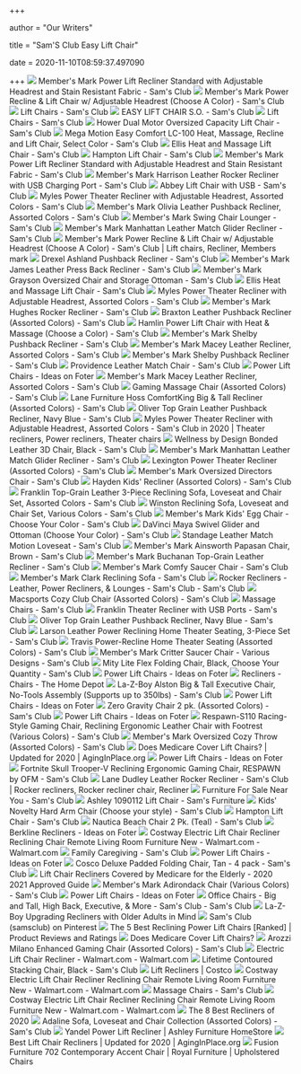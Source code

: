 +++
        
author = "Our Writers"
        
title = "Sam'S Club Easy Lift Chair"
        
date = 2020-11-10T08:59:37.497090
        
+++
[ ![](https://scene7.samsclub.com/is/image/samsclub/0019396804627_A)](https://scene7.samsclub.com/is/image/samsclub/0019396804627_A) Member's Mark Power Lift Recliner Standard with Adjustable Headrest and  Stain Resistant Fabric - Sam's Club
[ ![](https://scene7.samsclub.com/is/image/samsclub/0007874226690_A?$DT_PDP_Image$)](https://scene7.samsclub.com/is/image/samsclub/0007874226690_A?$DT_PDP_Image$) Member's Mark Power Recline & Lift Chair w/ Adjustable Headrest (Choose A  Color) - Sam's Club
[ ![](https://scene7.samsclub.com/is/image/samsclub/0060587634376_A?wid=280&hei=280)](https://scene7.samsclub.com/is/image/samsclub/0060587634376_A?wid=280&hei=280) Lift Chairs - Sam's Club
[ ![](https://scene7.samsclub.com/is/image/samsclub/0078864514431_A?$DT_PDP_Image$)](https://scene7.samsclub.com/is/image/samsclub/0078864514431_A?$DT_PDP_Image$) EASY LIFT CHAIR S.O. - Sam's Club
[ ![](https://scene7.samsclub.com/is/image/samsclub/0060587631648_A?wid=280&hei=280)](https://scene7.samsclub.com/is/image/samsclub/0060587631648_A?wid=280&hei=280) Lift Chairs - Sam's Club
[ ![](https://images.samsclubresources.com/is/image/samsclub/0060587626823_A?$DT_PDP_Image$)](https://images.samsclubresources.com/is/image/samsclub/0060587626823_A?$DT_PDP_Image$) Hower Dual Motor Oversized Capacity Lift Chair - Sam's Club
[ ![](x-raw-image:///0117b05ec7fe79a5b0e4b6cce30eb82c8cb978db0b28e9a48ac536f3698e9a4b)](x-raw-image:///0117b05ec7fe79a5b0e4b6cce30eb82c8cb978db0b28e9a48ac536f3698e9a4b) Mega Motion Easy Comfort LC-100 Heat, Massage, Recline and Lift Chair,  Select Color - Sam's Club
[ ![](https://scene7.samsclub.com/is/image/samsclub/0060587626825_A)](https://scene7.samsclub.com/is/image/samsclub/0060587626825_A) Ellis Heat and Massage Lift Chair - Sam's Club
[ ![](https://images.samsclubresources.com/is/image/samsclub/0060587618791_A?$DT_PDP_Image$)](https://images.samsclubresources.com/is/image/samsclub/0060587618791_A?$DT_PDP_Image$) Hampton Lift Chair - Sam's Club
[ ![](https://scene7.samsclub.com/is/image/samsclub/0019396804627_B?wid=280&hei=280)](https://scene7.samsclub.com/is/image/samsclub/0019396804627_B?wid=280&hei=280) Member's Mark Power Lift Recliner Standard with Adjustable Headrest and  Stain Resistant Fabric - Sam's Club
[ ![](https://scene7.samsclub.com/is/image/samsclub/0081162903028_A)](https://scene7.samsclub.com/is/image/samsclub/0081162903028_A) Member's Mark Harrison Leather Rocker Recliner with USB Charging Port - Sam's  Club
[ ![](https://images.samsclubresources.com/is/image/samsclub/0060587637657_A?wid=280&hei=280)](https://images.samsclubresources.com/is/image/samsclub/0060587637657_A?wid=280&hei=280) Abbey Lift Chair with USB - Sam's Club
[ ![](https://scene7.samsclub.com/is/image/samsclub/0085000923001_A)](https://scene7.samsclub.com/is/image/samsclub/0085000923001_A) Myles Power Theater Recliner with Adjustable Headrest, Assorted Colors - Sam's  Club
[ ![](https://scene7.samsclub.com/is/image/samsclub/0019396803732_B?wid=280&hei=280)](https://scene7.samsclub.com/is/image/samsclub/0019396803732_B?wid=280&hei=280) Member's Mark Olivia Leather Pushback Recliner, Assorted Colors - Sam's Club
[ ![](https://scene7.samsclub.com/is/image/samsclub/0019396805312_A)](https://scene7.samsclub.com/is/image/samsclub/0019396805312_A) Member's Mark Swing Chair Lounger - Sam's Club
[ ![](https://scene7.samsclub.com/is/image/samsclub/0019396806983_A)](https://scene7.samsclub.com/is/image/samsclub/0019396806983_A) Member's Mark Manhattan Leather Match Glider Recliner - Sam's Club
[ ![](https://i.pinimg.com/originals/5c/b2/11/5cb21134271fe344e55a83b96e3ba76c.jpg)](https://i.pinimg.com/originals/5c/b2/11/5cb21134271fe344e55a83b96e3ba76c.jpg) Member's Mark Power Recline & Lift Chair w/ Adjustable Headrest (Choose A  Color) - Sam's Club | Lift chairs, Recliner, Members mark
[ ![](https://scene7.samsclub.com/is/image/samsclub/0019469600093_B?wid=280&hei=280)](https://scene7.samsclub.com/is/image/samsclub/0019469600093_B?wid=280&hei=280) Drexel Ashland Pushback Recliner - Sam's Club
[ ![](https://scene7.samsclub.com/is/image/samsclub/0081162903014_A)](https://scene7.samsclub.com/is/image/samsclub/0081162903014_A) Member's Mark James Leather Press Back Recliner - Sam's Club
[ ![](https://scene7.samsclub.com/is/image/samsclub/0001939680201_A)](https://scene7.samsclub.com/is/image/samsclub/0001939680201_A) Member's Mark Grayson Oversized Chair and Storage Ottoman - Sam's Club
[ ![](https://scene7.samsclub.com/is/image/samsclub/0060587626825_B?wid=280&hei=280)](https://scene7.samsclub.com/is/image/samsclub/0060587626825_B?wid=280&hei=280) Ellis Heat and Massage Lift Chair - Sam's Club
[ ![](https://scene7.samsclub.com/is/image/samsclub/0085000923001_B?wid=280&hei=280)](https://scene7.samsclub.com/is/image/samsclub/0085000923001_B?wid=280&hei=280) Myles Power Theater Recliner with Adjustable Headrest, Assorted Colors - Sam's  Club
[ ![](https://scene7.samsclub.com/is/image/samsclub/0007874229314_A)](https://scene7.samsclub.com/is/image/samsclub/0007874229314_A) Member's Mark Hughes Rocker Recliner - Sam's Club
[ ![](https://scene7.samsclub.com/is/image/samsclub/0070533253040_B?wid=280&hei=280)](https://scene7.samsclub.com/is/image/samsclub/0070533253040_B?wid=280&hei=280) Braxton Leather Pushback Recliner (Assorted Colors) - Sam's Club
[ ![](https://scene7.samsclub.com/is/image/samsclub/0060587634377_B?wid=280&hei=280)](https://scene7.samsclub.com/is/image/samsclub/0060587634377_B?wid=280&hei=280) Hamlin Power Lift Chair with Heat & Massage (Choose a Color) - Sam's Club
[ ![](x-raw-image:///fa310d628500bdb8443adecca7b6446d4c21210da8536a9799aa305dde35bb23)](x-raw-image:///fa310d628500bdb8443adecca7b6446d4c21210da8536a9799aa305dde35bb23) Member's Mark Shelby Pushback Recliner - Sam's Club
[ ![](https://scene7.samsclub.com/is/image/samsclub/0019396802329_A)](https://scene7.samsclub.com/is/image/samsclub/0019396802329_A) Member's Mark Macey Leather Recliner, Assorted Colors - Sam's Club
[ ![](https://scene7.samsclub.com/is/image/samsclub/0007874231345_B?wid=280&hei=280)](https://scene7.samsclub.com/is/image/samsclub/0007874231345_B?wid=280&hei=280) Member's Mark Shelby Pushback Recliner - Sam's Club
[ ![](x-raw-image:///e1e82fc9f184cd0ecfaceef7483fc8984e6397613c6de96b0aadfff443f2aea5)](x-raw-image:///e1e82fc9f184cd0ecfaceef7483fc8984e6397613c6de96b0aadfff443f2aea5) Providence Leather Match Chair - Sam's Club
[ ![](https://foter.com/photos/title/power-lift-chairs.jpg)](https://foter.com/photos/title/power-lift-chairs.jpg) Power Lift Chairs - Ideas on Foter
[ ![](https://scene7.samsclub.com/is/image/samsclub/0019396802329_B?wid=280&hei=280)](https://scene7.samsclub.com/is/image/samsclub/0019396802329_B?wid=280&hei=280) Member's Mark Macey Leather Recliner, Assorted Colors - Sam's Club
[ ![](https://scene7.samsclub.com/is/image/samsclub/0084883701187_A)](https://scene7.samsclub.com/is/image/samsclub/0084883701187_A) Gaming Massage Chair (Assorted Colors) - Sam's Club
[ ![](https://scene7.samsclub.com/is/image/samsclub/0019308484274_A)](https://scene7.samsclub.com/is/image/samsclub/0019308484274_A) Lane Furniture Hoss ComfortKing Big & Tall Recliner (Assorted Colors) - Sam's  Club
[ ![](x-raw-image:///2b5851d0b96458f84478a1d99837a57ac8959805c2c2b18e363cf3536ae96473)](x-raw-image:///2b5851d0b96458f84478a1d99837a57ac8959805c2c2b18e363cf3536ae96473) Oliver Top Grain Leather Pushback Recliner, Navy Blue - Sam's Club
[ ![](https://i.pinimg.com/originals/66/91/a6/6691a6fd839b18fbf1fdeb6d4828dfe0.jpg)](https://i.pinimg.com/originals/66/91/a6/6691a6fd839b18fbf1fdeb6d4828dfe0.jpg) Myles Power Theater Recliner with Adjustable Headrest, Assorted Colors - Sam's  Club in 2020 | Theater recliners, Power recliners, Theater chairs
[ ![](https://scene7.samsclub.com/is/image/samsclub/0065629249352_A?wid=280&hei=280)](https://scene7.samsclub.com/is/image/samsclub/0065629249352_A?wid=280&hei=280) Wellness by Design Bonded Leather 3D Chair, Black - Sam's Club
[ ![](https://scene7.samsclub.com/is/image/samsclub/0019396806983_B?wid=280&hei=280)](https://scene7.samsclub.com/is/image/samsclub/0019396806983_B?wid=280&hei=280) Member's Mark Manhattan Leather Match Glider Recliner - Sam's Club
[ ![](https://scene7.samsclub.com/is/image/samsclub/0084344914454_B?wid=280&hei=280)](https://scene7.samsclub.com/is/image/samsclub/0084344914454_B?wid=280&hei=280) Lexington Power Theater Recliner (Assorted Colors) - Sam's Club
[ ![](x-raw-image:///6c2df418165ba28fd921d676ed0ce47ce140cc12629a25f9797f24fe08fc88ef)](x-raw-image:///6c2df418165ba28fd921d676ed0ce47ce140cc12629a25f9797f24fe08fc88ef) Member's Mark Oversized Directors Chair - Sam's Club
[ ![](https://scene7.samsclub.com/is/image/samsclub/0084735404958_A)](https://scene7.samsclub.com/is/image/samsclub/0084735404958_A) Hayden Kids' Recliner (Assorted Colors) - Sam's Club
[ ![](x-raw-image:///f854ba18b93649ec3ed39ea1d982b0155f0060eef1f8570edfc4c144b400d129)](x-raw-image:///f854ba18b93649ec3ed39ea1d982b0155f0060eef1f8570edfc4c144b400d129) Franklin Top-Grain Leather 3-Piece Reclining Sofa, Loveseat and Chair Set,  Assorted Colors - Sam's Club
[ ![](https://scene7.samsclub.com/is/image/samsclub/0084344914544_A?wid=280&hei=280)](https://scene7.samsclub.com/is/image/samsclub/0084344914544_A?wid=280&hei=280) Winston Reclining Sofa, Loveseat and Chair Set, Various Colors - Sam's Club
[ ![](x-raw-image:///dc980a19d50fe14c70425ca2b9d84af47bb4524dfb197b226f96534e761eb89e)](x-raw-image:///dc980a19d50fe14c70425ca2b9d84af47bb4524dfb197b226f96534e761eb89e) Member's Mark Kids' Egg Chair - Choose Your Color - Sam's Club
[ ![](x-raw-image:///93a5cfd410f4c26844b772dd2c3021a059f77ae616a4d6a1ae7442249313d0f5)](x-raw-image:///93a5cfd410f4c26844b772dd2c3021a059f77ae616a4d6a1ae7442249313d0f5) DaVinci Maya Swivel Glider and Ottoman (Choose Your Color) - Sam's Club
[ ![](x-raw-image:///a9447251798afabab3b0a15759ab45e73e0cf25ec64705a1a6c055ddc8468ec4)](x-raw-image:///a9447251798afabab3b0a15759ab45e73e0cf25ec64705a1a6c055ddc8468ec4) Standage Leather Match Motion Loveseat - Sam's Club
[ ![](https://scene7.samsclub.com/is/image/samsclub/0019396802869_A)](https://scene7.samsclub.com/is/image/samsclub/0019396802869_A) Member's Mark Ainsworth Papasan Chair, Brown - Sam's Club
[ ![](https://scene7.samsclub.com/is/image/samsclub/0007874226069_B?wid=280&hei=280)](https://scene7.samsclub.com/is/image/samsclub/0007874226069_B?wid=280&hei=280) Member's Mark Buchanan Top-Grain Leather Recliner - Sam's Club
[ ![](https://scene7.samsclub.com/is/image/samsclub/0019396801391_B?wid=280&hei=280)](https://scene7.samsclub.com/is/image/samsclub/0019396801391_B?wid=280&hei=280) Member's Mark Comfy Saucer Chair - Sam's Club
[ ![](x-raw-image:///7212425957519ca706bab88a1e4795016be8035f0740fb4a393f5422c477102d)](x-raw-image:///7212425957519ca706bab88a1e4795016be8035f0740fb4a393f5422c477102d) Member's Mark Clark Reclining Sofa - Sam's Club
[ ![](https://scene7.samsclub.com/is/image/samsclub/0019396804154_A?wid=280&hei=280)](https://scene7.samsclub.com/is/image/samsclub/0019396804154_A?wid=280&hei=280) Rocker Recliners - Leather, Power Recliners, & Lounges - Sam's Club - Sam's  Club
[ ![](x-raw-image:///a15e8a4c02863c32486c0225f5b0aef2fd6b9acae3ed00ca0963af5a3644bdb2)](x-raw-image:///a15e8a4c02863c32486c0225f5b0aef2fd6b9acae3ed00ca0963af5a3644bdb2) Macsports Cozy Club Chair (Assorted Colors) - Sam's Club
[ ![](https://scene7.samsclub.com/is/image/samsclub/0085731400517_A?$img_size_380x380$)](https://scene7.samsclub.com/is/image/samsclub/0085731400517_A?$img_size_380x380$) Massage Chairs - Sam's Club
[ ![](x-raw-image:///b030e3f7d38e651915a5f1ac937bf8fa4e6a5dd976206c60e8ebfb8fc9a2b8b4)](x-raw-image:///b030e3f7d38e651915a5f1ac937bf8fa4e6a5dd976206c60e8ebfb8fc9a2b8b4) Franklin Theater Recliner with USB Ports - Sam's Club
[ ![](https://scene7.samsclub.com/is/image/samsclub/0084344917681_B?wid=280&hei=280)](https://scene7.samsclub.com/is/image/samsclub/0084344917681_B?wid=280&hei=280) Oliver Top Grain Leather Pushback Recliner, Navy Blue - Sam's Club
[ ![](https://scene7.samsclub.com/is/image/samsclub/0084344910232_A)](https://scene7.samsclub.com/is/image/samsclub/0084344910232_A) Larson Leather Power Reclining Home Theater Seating, 3-Piece Set - Sam's  Club
[ ![](https://scene7.samsclub.com/is/image/samsclub/0084344914531_A)](https://scene7.samsclub.com/is/image/samsclub/0084344914531_A) Travis Power-Recline Home Theater Seating (Assorted Colors) - Sam's Club
[ ![](https://scene7.samsclub.com/is/image/samsclub/0019396807341_A?wid=280&hei=280)](https://scene7.samsclub.com/is/image/samsclub/0019396807341_A?wid=280&hei=280) Member's Mark Critter Saucer Chair - Various Designs - Sam's Club
[ ![](x-raw-image:///0a95424692c6749d5018dd5d53412e0c8f082d7cea742536408fbd0daa0adc96)](x-raw-image:///0a95424692c6749d5018dd5d53412e0c8f082d7cea742536408fbd0daa0adc96) Mity Lite Flex Folding Chair, Black, Choose Your Quantity - Sam's Club
[ ![](https://foter.com/photos/206/power-lift-chairs-15.jpg?s=pi)](https://foter.com/photos/206/power-lift-chairs-15.jpg?s=pi) Power Lift Chairs - Ideas on Foter
[ ![](https://images.homedepot-static.com/productImages/7a6e06f9-c8ce-49dc-91b2-cc5f89715ed3/svn/brown-merax-recliners-pp192670aad-64_400.jpg)](https://images.homedepot-static.com/productImages/7a6e06f9-c8ce-49dc-91b2-cc5f89715ed3/svn/brown-merax-recliners-pp192670aad-64_400.jpg) Recliners - Chairs - The Home Depot
[ ![](https://scene7.samsclub.com/is/image/samsclub/0065629249988_B?wid=280&hei=280)](https://scene7.samsclub.com/is/image/samsclub/0065629249988_B?wid=280&hei=280) La-Z-Boy Alston Big & Tall Executive Chair, No-Tools Assembly (Supports up  to 350lbs) - Sam's Club
[ ![](https://foter.com/photos/371/two-way-reclining-power-lift-chair-1.jpg?s=pi)](https://foter.com/photos/371/two-way-reclining-power-lift-chair-1.jpg?s=pi) Power Lift Chairs - Ideas on Foter
[ ![](https://scene7.samsclub.com/is/image/samsclub/0068921589052_A)](https://scene7.samsclub.com/is/image/samsclub/0068921589052_A) Zero Gravity Chair 2 pk. (Assorted Colors) - Sam's Club
[ ![](https://foter.com/photos/206/power-lift-chairs-24.jpg?s=pi)](https://foter.com/photos/206/power-lift-chairs-24.jpg?s=pi) Power Lift Chairs - Ideas on Foter
[ ![](https://scene7.samsclub.com/is/image/samsclub/0084512309576_A)](https://scene7.samsclub.com/is/image/samsclub/0084512309576_A) Respawn-S110 Racing-Style Gaming Chair, Reclining Ergonomic Leather Chair  with Footrest (Various Colors) - Sam's Club
[ ![](x-raw-image:///a5e0dec512219218c67b856607fa2cc4e026d7f08f90336df113e061c5f76957)](x-raw-image:///a5e0dec512219218c67b856607fa2cc4e026d7f08f90336df113e061c5f76957) Member's Mark Oversized Cozy Throw (Assorted Colors) - Sam's Club
[ ![](https://aginginplace.org/wp-content/uploads/2018/10/lift-chair-recliners.jpg)](https://aginginplace.org/wp-content/uploads/2018/10/lift-chair-recliners.jpg) Does Medicare Cover Lift Chairs? | Updated for 2020 | AgingInPlace.org
[ ![](https://foter.com/photos/206/home-meridian-hayden-power-lift-chair-3-various-colors-369-00-sam-39-s-club-item-283731-model-175-618-016.jpg?s=t)](https://foter.com/photos/206/home-meridian-hayden-power-lift-chair-3-various-colors-369-00-sam-39-s-club-item-283731-model-175-618-016.jpg?s=t) Power Lift Chairs - Ideas on Foter
[ ![](x-raw-image:///361a7c13f1126802e054a4d4851c19e00f7a1950b335297952a8fd73cb73f34b)](x-raw-image:///361a7c13f1126802e054a4d4851c19e00f7a1950b335297952a8fd73cb73f34b) Fortnite Skull Trooper-V Reclining Ergonomic Gaming Chair, RESPAWN by OFM - Sam's  Club
[ ![](https://i.pinimg.com/originals/63/62/a9/6362a9d1092cb9f39fd22e94164b152d.jpg)](https://i.pinimg.com/originals/63/62/a9/6362a9d1092cb9f39fd22e94164b152d.jpg) Lane Dudley Leather Rocker Recliner - Sam's Club | Rocker recliners, Rocker recliner  chair, Recliner
[ ![](x-raw-image:///ed491a5a851bbfe93ff4a0d008a57bf97c6351b5b769cc5990b5d4a65421aa90)](x-raw-image:///ed491a5a851bbfe93ff4a0d008a57bf97c6351b5b769cc5990b5d4a65421aa90) Furniture For Sale Near You - Sam's Club
[ ![](https://samsfurniture.net/wp-content/uploads/2019/06/Ashley-1090112-Lift-Chair.png)](https://samsfurniture.net/wp-content/uploads/2019/06/Ashley-1090112-Lift-Chair.png) Ashley 1090112 Lift Chair - Sam's Furniture
[ ![](x-raw-image:///710e7381825ae68b54a5b74070b553fa42d37bde60bac380ba894756f8fe4cc5)](x-raw-image:///710e7381825ae68b54a5b74070b553fa42d37bde60bac380ba894756f8fe4cc5) Kids' Novelty Hard Arm Chair (Choose your style) - Sam's Club
[ ![](https://scene7.samsclub.com/is/image/samsclub/0060587618791_E_Enh_01%20?wid=250&fmt=jpg&qlt=100&qlt=100&op_sharpen=1)](https://scene7.samsclub.com/is/image/samsclub/0060587618791_E_Enh_01%20?wid=250&fmt=jpg&qlt=100&qlt=100&op_sharpen=1) Hampton Lift Chair - Sam's Club
[ ![](https://scene7.samsclub.com/is/image/samsclub/0001265531882_A?wid=280&hei=280)](https://scene7.samsclub.com/is/image/samsclub/0001265531882_A?wid=280&hei=280) Nautica Beach Chair 2 Pk. (Teal) - Sam's Club
[ ![](https://foter.com/photos/277/berkline-sofas-sams-club.jpg?s=pi)](https://foter.com/photos/277/berkline-sofas-sams-club.jpg?s=pi) Berkline Recliners - Ideas on Foter
[ ![](https://i5.walmartimages.com/asr/b0f16bba-9bdd-4b8a-8d8d-ff6848a20e9e_1.f0dd027ef0fdb30c083b461f85a8d207.jpeg)](https://i5.walmartimages.com/asr/b0f16bba-9bdd-4b8a-8d8d-ff6848a20e9e_1.f0dd027ef0fdb30c083b461f85a8d207.jpeg) Costway Electric Lift Chair Recliner Reclining Chair Remote Living Room  Furniture New - Walmart.com - Walmart.com
[ ![](x-raw-image:///c281796374e7e8ab107af02f45b2ad5884d4bab7e929bc24fc7305912fb62a64)](x-raw-image:///c281796374e7e8ab107af02f45b2ad5884d4bab7e929bc24fc7305912fb62a64) Family Caregiving - Sam's Club
[ ![](https://foter.com/photos/206/power-lift-chairs-21.jpg?s=pi)](https://foter.com/photos/206/power-lift-chairs-21.jpg?s=pi) Power Lift Chairs - Ideas on Foter
[ ![](x-raw-image:///80488afe3df7a2c4b33a86cdc0a8b5f6d4a47854f8efcd60b5916b07e44a34b6)](x-raw-image:///80488afe3df7a2c4b33a86cdc0a8b5f6d4a47854f8efcd60b5916b07e44a34b6) Cosco Deluxe Padded Folding Chair, Tan - 4 pack - Sam's Club
[ ![](https://i0.wp.com/www.bgainsurance.net/wp-content/uploads/2019/07/recliner-lift-chair-for-seniors.jpg)](https://i0.wp.com/www.bgainsurance.net/wp-content/uploads/2019/07/recliner-lift-chair-for-seniors.jpg) Lift Chair Recliners Covered by Medicare for the Elderly - 2020 2021  Approved Guide
[ ![](x-raw-image:///d5083315e10cc4cd68ea2cc47435417cf7e8797544e0eb5076248cae2a967581)](x-raw-image:///d5083315e10cc4cd68ea2cc47435417cf7e8797544e0eb5076248cae2a967581) Member's Mark Adirondack Chair (Various Colors) - Sam's Club
[ ![](https://foter.com/photos/206/power-lift-chairs-6.jpg?s=pi)](https://foter.com/photos/206/power-lift-chairs-6.jpg?s=pi) Power Lift Chairs - Ideas on Foter
[ ![](https://scene7.samsclub.com/is/image/samsclub/0009023447855_A?$img_size_380x380$)](https://scene7.samsclub.com/is/image/samsclub/0009023447855_A?$img_size_380x380$) Office Chairs - Big and Tall, High Back, Executive, & More - Sam's Club - Sam's  Club
[ ![](https://cdn.aarp.net/content/dam/aarp/home-and-family/your%20home/2017/03/1140-recliner2.web.jpg)](https://cdn.aarp.net/content/dam/aarp/home-and-family/your%20home/2017/03/1140-recliner2.web.jpg) La-Z-Boy Upgrading Recliners with Older Adults in Mind
[ ![](https://i.pinimg.com/280x280_RS/3b/59/f1/3b59f170b791a15d16290d0cbc5fd9ee.jpg)](https://i.pinimg.com/280x280_RS/3b/59/f1/3b59f170b791a15d16290d0cbc5fd9ee.jpg) Sam's Club (samsclub) on Pinterest
[ ![](https://www.top5reviewed.com/wp-content/uploads/2017/03/51JXmROKelL.jpg)](https://www.top5reviewed.com/wp-content/uploads/2017/03/51JXmROKelL.jpg) The 5 Best Reclining Power Lift Chairs [Ranked] | Product Reviews and  Ratings
[ ![](https://post.greatist.com/wp-content/uploads/2020/04/senior_getting_help_to_stand-1200x628-facebook-1200x628.jpg)](https://post.greatist.com/wp-content/uploads/2020/04/senior_getting_help_to_stand-1200x628-facebook-1200x628.jpg) Does Medicare Cover Lift Chairs?
[ ![](x-raw-image:///a9db4ed678a524c50d510a6e8942464bc34a8580d8a6927ba60e13e3fab178e8)](x-raw-image:///a9db4ed678a524c50d510a6e8942464bc34a8580d8a6927ba60e13e3fab178e8) Arozzi Milano Enhanced Gaming Chair (Assorted Colors) - Sam's Club
[ ![](https://i5.walmartimages.com/asr/8b742cfb-3bb3-4b36-8616-aa00fbe800b1_1.bb1db0689ae79c150096afda6588147b.jpeg)](https://i5.walmartimages.com/asr/8b742cfb-3bb3-4b36-8616-aa00fbe800b1_1.bb1db0689ae79c150096afda6588147b.jpeg) Electric Lift Chair Recliner - Walmart.com - Walmart.com
[ ![](x-raw-image:///379c4e3735b79bd065b26affbbb5113e423147a3932da3d73b5be184b950c6ee)](x-raw-image:///379c4e3735b79bd065b26affbbb5113e423147a3932da3d73b5be184b950c6ee) Lifetime Contoured Stacking Chair, Black - Sam's Club
[ ![](https://images.costco-static.com/ImageDelivery/imageService?profileId=12026540&imageId=100418620-847__1&recipeName=350)](https://images.costco-static.com/ImageDelivery/imageService?profileId=12026540&imageId=100418620-847__1&recipeName=350) Lift Recliners | Costco
[ ![](https://i5.walmartimages.com/asr/70fe04c3-2927-464e-9a16-82902dbc9cf2_1.8d1cfaa2d0718f2914760d994767de8c.jpeg)](https://i5.walmartimages.com/asr/70fe04c3-2927-464e-9a16-82902dbc9cf2_1.8d1cfaa2d0718f2914760d994767de8c.jpeg) Costway Electric Lift Chair Recliner Reclining Chair Remote Living Room  Furniture New - Walmart.com - Walmart.com
[ ![](https://scene7.samsclub.com/is/image/samsclub/0084883703389_A?wid=280&hei=280)](https://scene7.samsclub.com/is/image/samsclub/0084883703389_A?wid=280&hei=280) Massage Chairs - Sam's Club
[ ![](https://i5.walmartimages.com/asr/22d84c1d-a41d-4f0a-93b7-b3e36d22c327_1.e5543f149e5642fd7a1231ee20468271.jpeg)](https://i5.walmartimages.com/asr/22d84c1d-a41d-4f0a-93b7-b3e36d22c327_1.e5543f149e5642fd7a1231ee20468271.jpeg) Costway Electric Lift Chair Recliner Reclining Chair Remote Living Room  Furniture New - Walmart.com - Walmart.com
[ ![](https://www.thespruce.com/thmb/d2OY7tdvtXgrZe2bG5q26o-bjw8=/280x0/filters:no_upscale():max_bytes(150000):strip_icc()/ScreenShot2018-09-26at1.40.27PM1-5babc52bc9e77c0050658adb.jpg)](https://www.thespruce.com/thmb/d2OY7tdvtXgrZe2bG5q26o-bjw8=/280x0/filters:no_upscale():max_bytes(150000):strip_icc()/ScreenShot2018-09-26at1.40.27PM1-5babc52bc9e77c0050658adb.jpg) The 8 Best Recliners of 2020
[ ![](https://scene7.samsclub.com/is/image/samsclub/0060587641624_A)](https://scene7.samsclub.com/is/image/samsclub/0060587641624_A) Adaline Sofa, Loveseat and Chair Collection (Assorted Colors) - Sam's Club
[ ![](https://ashleyfurniture.scene7.com/is/image/AshleyFurniture/10900-12-T107-699-UP?$AFHS-PDP-Main$)](https://ashleyfurniture.scene7.com/is/image/AshleyFurniture/10900-12-T107-699-UP?$AFHS-PDP-Main$) Yandel Power Lift Recliner | Ashley Furniture HomeStore
[ ![](https://m.media-amazon.com/images/I/41wLqBJpWdL.jpg)](https://m.media-amazon.com/images/I/41wLqBJpWdL.jpg) Best Lift Chair Recliners | Updated for 2020 | AgingInPlace.org
[ ![](https://images.furnituredealer.net/img/products%2Ffusion_furniture%2Fcolor%2F702_702emblem%20charcoal-b0.jpg)](https://images.furnituredealer.net/img/products%2Ffusion_furniture%2Fcolor%2F702_702emblem%20charcoal-b0.jpg) Fusion Furniture 702 Contemporary Accent Chair | Royal Furniture |  Upholstered Chairs
